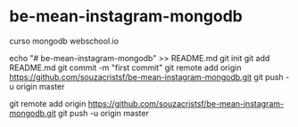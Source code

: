 # be-mean-instagram-mongodb
curso mongodb webschool.io


echo "# be-mean-instagram-mongodb" >> README.md
git init
git add README.md
git commit -m "first commit"
git remote add origin https://github.com/souzacristsf/be-mean-instagram-mongodb.git
git push -u origin master

git remote add origin https://github.com/souzacristsf/be-mean-instagram-mongodb.git
git push -u origin master
